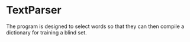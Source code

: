 # TextParser
The program is designed to select words so that they can then compile a dictionary for training a blind set.
